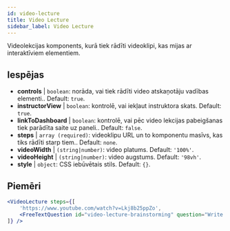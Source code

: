 ```yaml
---
id: video-lecture 
title: Video Lecture
sidebar_label: Video Lecture
---
```


Videolekcijas komponents, kurā tiek rādīti videoklipi, kas mijas ar interaktīviem elementiem.

## Iespējas

* __controls__ | `boolean`: norāda, vai tiek rādīti video atskaņotāju vadības elementi.. Default: `true`.
* __instructorView__ | `boolean`: kontrolē, vai iekļaut instruktora skats. Default: `true`.
* __linkToDashboard__ | `boolean`: kontrolē, vai pēc video lekcijas pabeigšanas tiek parādīta saite uz paneli.. Default: `false`.
* __steps__ | `array (required)`: videoklipu URL un to komponentu masīvs, kas tiks rādīti starp tiem.. Default: `none`.
* __videoWidth__ | `(string|number)`: video platums. Default: `'100%'`.
* __videoHeight__ | `(string|number)`: video augstums. Default: `'98vh'`.
* __style__ | `object`: CSS iebūvētais stils. Default: `{}`.


## Piemēri

```jsx live
<VideoLecture steps={[
    'https://www.youtube.com/watch?v=Lkj8b25ppZo',
    <FreeTextQuestion id="video-lecture-brainstorming" question="Write down a few ideas of how one could enrich video lectures using other ISLE components" />
]} />
```

